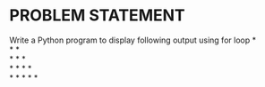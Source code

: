 # PROBLEM STATEMENT

Write a Python program to display following output using for loop 
          *<br>
          * * <br>
          * * * <br>
          * * * * <br>
          * * * * * 
